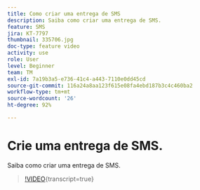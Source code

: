 ```yaml
---
title: Como criar uma entrega de SMS
description: Saiba como criar uma entrega de SMS.
feature: SMS
jira: KT-7797
thumbnail: 335706.jpg
doc-type: feature video
activity: use
role: User
level: Beginner
team: TM
exl-id: 7a19b3a5-e736-41c4-a443-7110e0dd45cd
source-git-commit: 116a24a8aa123f615e08fa4ebd187b3c4c460ba2
workflow-type: tm+mt
source-wordcount: '26'
ht-degree: 92%

---
```


# Crie uma entrega de SMS.

Saiba como criar uma entrega de SMS.

>[!VIDEO](https://video.tv.adobe.com/v/335706?quality=12&learn=on){transcript=true}

